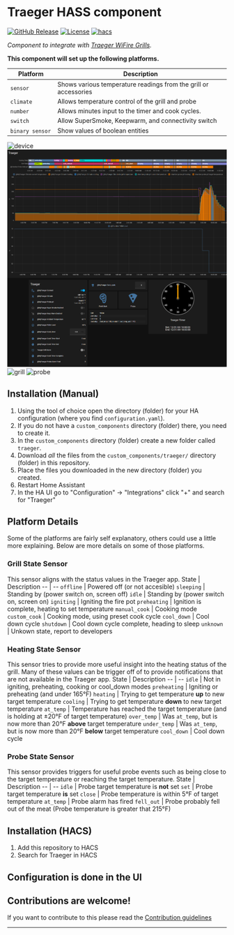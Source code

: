 # Traeger HASS component

[![GitHub Release][releases-shield]][releases]
[![License][license-shield]](LICENSE)
[![hacs][hacsbadge]][hacs]

_Component to integrate with [Traeger WiFire Grills][traeger]._

**This component will set up the following platforms.**

Platform | Description
-- | --
`sensor` | Shows various temperature readings from the grill or accessories
`climate` | Allows temperature control of the grill and probe
`number` | Allows minutes input to the timer and cook cycles.
`switch` | Allow SuperSmoke, Keepwarm, and connectivity switch
`binary sensor ` | Show values of boolean entities

![device][deviceimg]
![lovelace][lovelaceimg]
![grill][grillimg]
![probe][probeimg]

## Installation (Manual)

1. Using the tool of choice open the directory (folder) for your HA configuration (where you find `configuration.yaml`).
2. If you do not have a `custom_components` directory (folder) there, you need to create it.
3. In the `custom_components` directory (folder) create a new folder called `traeger`.
4. Download _all_ the files from the `custom_components/traeger/` directory (folder) in this repository.
5. Place the files you downloaded in the new directory (folder) you created.
6. Restart Home Assistant
7. In the HA UI go to "Configuration" -> "Integrations" click "+" and search for "Traeger"

## Platform Details
Some of the platforms are fairly self explanatory, others could use a little more explaining. Below are more details on some of those platforms.
### Grill State Sensor
This sensor aligns with the status values in the Traeger app.
State | Description
-- | --
`offline` | Powered off (or not accesible)
`sleeping` | Standing by (power switch on, screen off)
`idle` | Standing by (power switch on, screen on)
`igniting` | Igniting the fire pot
`preheating` | Ignition is complete, heating to set temperature
`manual_cook` | Cooking mode
`custom_cook` | Cooking mode, using preset cook cycle
`cool_down` | Cool down cycle
`shutdown` | Cool down cycle complete, heading to sleep
`unknown` | Unkown state, report to developers

### Heating State Sensor
This sensor tries to provide more useful insight into the heating status of the grill. Many of these values can be trigger off of to provide notifications that are not available in the Traeger app.
State | Description
-- | --
`idle` | Not in igniting, preheating, cooking or cool_down modes
`preheating` | Igniting or preheating (and under 165°F)
`heating` | Trying to get temperature **up** to new target temperature
`cooling` | Trying to get temperature **down** to new target temperature
`at_temp` | Temperature has reached the target temperature (and is holding at ±20°F of target temperature)
`over_temp` | Was `at_temp`, but is now more than 20°F **above** target temperature
`under_temp` | Was `at_temp`, but is now more than 20°F **below** target temperature
`cool_down` | Cool down cycle

### Probe State Sensor
This sensor provides triggers for useful probe events such as being close to the target temperature or reaching the target temperature.
State | Description
-- | --
`idle` | Probe target temperature is **not** set
`set` | Probe target temperature **is** set
`close` | Probe temperature is within 5°F of target temperature
`at_temp` | Probe alarm has fired
`fell_out` | Probe probably fell out of the meat (Probe temperature is greater that 215°F)

## Installation (HACS)

1. Add this repository to HACS
2. Search for Traeger in HACS

## Configuration is done in the UI

<!---->

## Contributions are welcome!

If you want to contribute to this please read the [Contribution guidelines](CONTRIBUTING.md)

***

[traeger]: https://www.traegergrills.com/
[hacs]: https://github.com/custom-components/hacs
[hacsbadge]: https://img.shields.io/badge/HACS-Custom-orange.svg?style=for-the-badge
[deviceimg]: device.png
[lovelaceimg]: lovelace.png
[probeimg]: probe.png
[grillimg]: grill.png
[license-shield]: https://img.shields.io/github/license/custom-components/blueprint.svg?style=for-the-badge
[releases-shield]: https://img.shields.io/github/v/release/sebirdman/hass_traeger.svg?style=for-the-badge
[releases]: https://github.com/sebirdman/hass_traeger/releases
